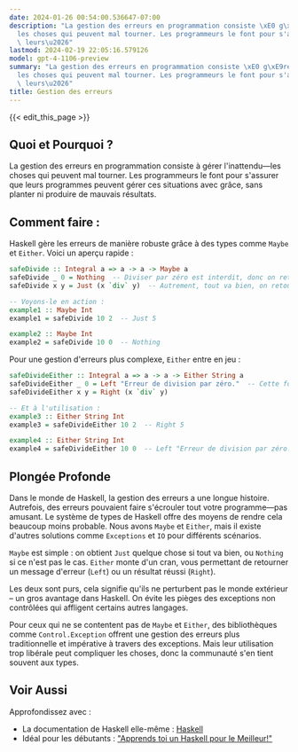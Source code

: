 ```yaml
---
date: 2024-01-26 00:54:00.536647-07:00
description: "La gestion des erreurs en programmation consiste \xE0 g\xE9rer l'inattendu\u2014\
  les choses qui peuvent mal tourner. Les programmeurs le font pour s'assurer que\
  \ leurs\u2026"
lastmod: 2024-02-19 22:05:16.579126
model: gpt-4-1106-preview
summary: "La gestion des erreurs en programmation consiste \xE0 g\xE9rer l'inattendu\u2014\
  les choses qui peuvent mal tourner. Les programmeurs le font pour s'assurer que\
  \ leurs\u2026"
title: Gestion des erreurs
---
```


{{< edit_this_page >}}

## Quoi et Pourquoi ?
La gestion des erreurs en programmation consiste à gérer l'inattendu—les choses qui peuvent mal tourner. Les programmeurs le font pour s'assurer que leurs programmes peuvent gérer ces situations avec grâce, sans planter ni produire de mauvais résultats.

## Comment faire :
Haskell gère les erreurs de manière robuste grâce à des types comme `Maybe` et `Either`. Voici un aperçu rapide :

```Haskell
safeDivide :: Integral a => a -> a -> Maybe a
safeDivide _ 0 = Nothing  -- Diviser par zéro est interdit, donc on retourne Nothing.
safeDivide x y = Just (x `div` y)  -- Autrement, tout va bien, on retourne le résultat dans un Just.

-- Voyons-le en action :
example1 :: Maybe Int
example1 = safeDivide 10 2  -- Just 5

example2 :: Maybe Int
example2 = safeDivide 10 0  -- Nothing
```

Pour une gestion d'erreurs plus complexe, `Either` entre en jeu :

```Haskell
safeDivideEither :: Integral a => a -> a -> Either String a
safeDivideEither _ 0 = Left "Erreur de division par zéro."  -- Cette fois, l'erreur comporte un message.
safeDivideEither x y = Right (x `div` y)

-- Et à l'utilisation :
example3 :: Either String Int
example3 = safeDivideEither 10 2  -- Right 5

example4 :: Either String Int
example4 = safeDivideEither 10 0  -- Left "Erreur de division par zéro."
```

## Plongée Profonde
Dans le monde de Haskell, la gestion des erreurs a une longue histoire. Autrefois, des erreurs pouvaient faire s'écrouler tout votre programme—pas amusant. Le système de types de Haskell offre des moyens de rendre cela beaucoup moins probable. Nous avons `Maybe` et `Either`, mais il existe d'autres solutions comme `Exceptions` et `IO` pour différents scénarios.

`Maybe` est simple : on obtient `Just` quelque chose si tout va bien, ou `Nothing` si ce n'est pas le cas. `Either` monte d'un cran, vous permettant de retourner un message d'erreur (`Left`) ou un résultat réussi (`Right`).

Les deux sont purs, cela signifie qu'ils ne perturbent pas le monde extérieur – un gros avantage dans Haskell. On évite les pièges des exceptions non contrôlées qui affligent certains autres langages.

Pour ceux qui ne se contentent pas de `Maybe` et `Either`, des bibliothèques comme `Control.Exception` offrent une gestion des erreurs plus traditionnelle et impérative à travers des exceptions. Mais leur utilisation trop libérale peut compliquer les choses, donc la communauté s'en tient souvent aux types.

## Voir Aussi
Approfondissez avec :

- La documentation de Haskell elle-même : [Haskell](https://haskell.org/documentation)
- Idéal pour les débutants : ["Apprends toi un Haskell pour le Meilleur!"](http://learnyouahaskell.com/)
